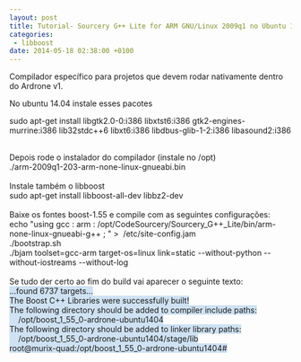 ```yaml
---
layout: post
title: Tutorial- Sourcery G++ Lite for ARM GNU/Linux 2009q1 no Ubuntu 14.04
categories:
 - libboost
date: 2014-05-18 02:38:00 +0100
---
```


Compilador específico para projetos que devem rodar nativamente dentro do Ardrone v1.  

  

<a name="more"></a>  
  

No ubuntu 14.04 instale esses pacotes  

sudo apt-get install libgtk2.0-0:i386 libxtst6:i386 gtk2-engines-murrine:i386 lib32stdc++6 libxt6:i386 libdbus-glib-1-2:i386 libasound2:i386  

<div>
<br/></div>

<div>
Depois rode o instalador do compilador (instale no /opt)</div>

<div>
./arm-2009q1-203-arm-none-linux-gnueabi.bin</div>

<div>
<br/>
Instale também o libboost</div>

<div>
sudo apt-get&nbsp;install libboost-all-dev&nbsp;libbz2-dev<br/>
<br/>
Baixe os fontes boost-1.55 e compile com as seguintes configurações:<br/>
echo "using gcc : arm : /opt/CodeSourcery/Sourcery_G++_Lite/bin/arm-none-linux-gnueabi-g++ ; " &gt; &nbsp;/etc/site-config.jam<br/>
./bootstrap.sh<br/>
./bjam toolset=gcc-arm target-os=linux link=static --without-python --without-iostreams --without-log<br/>
<br/>
Se tudo der certo ao fim do build vai aparecer o seguinte texto:<br/>
<span style="background-color: #cfe2f3;">...found 6737 targets...</span><br/>
<span style="background-color: #cfe2f3;">The Boost C++ Libraries were successfully built!</span><br/>
<span style="background-color: #cfe2f3;">The following directory should be added to compiler include paths:</span><br/>
<span style="background-color: #cfe2f3;">&nbsp; &nbsp; /opt/boost_1_55_0-ardrone-ubuntu1404</span><br/>
<span style="background-color: #cfe2f3;">The following directory should be added to linker library paths:</span><br/>
<span style="background-color: #cfe2f3;">&nbsp; &nbsp; /opt/boost_1_55_0-ardrone-ubuntu1404/stage/lib</span><br/>
<span style="background-color: #cfe2f3;">root@murix-quad:/opt/boost_1_55_0-ardrone-ubuntu1404#</span><br/>
<br/></div>